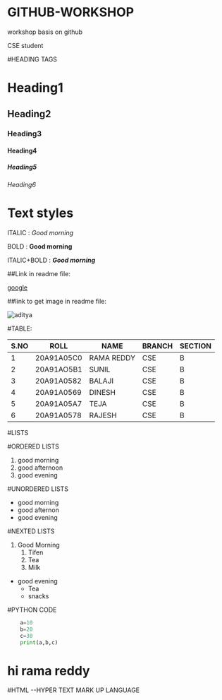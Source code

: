 # GITHUB-WORKSHOP
workshop basis on github

CSE student

#HEADING TAGS
# Heading1
## Heading2
### Heading3
#### Heading4
##### Heading5
###### Heading6

# Text styles 

ITALIC : *Good morning*

BOLD : **Good morning**

ITALIC+BOLD : ***Good morning***

##Link in readme file:

[google](www.google.com)

##link to get image in readme file:

![aditya](https://encrypted-tbn0.gstatic.com/images?q=tbn:ANd9GcQSoP7wxhUR5QEf9UHgy833rEm4NnC0O2IvUg&usqp=CAU)

#TABLE:

|S.NO|ROLL|NAME|BRANCH|SECTION|
|----|----|----|------|-------|
|1|20A91A05C0|RAMA REDDY|CSE|B|
|2|20A91AO5B1|SUNIL|CSE|B|
|3|20A91A0582|BALAJI|CSE|B|
|4|20A91A0569|DINESH|CSE|B|
|5|20A91A05A7|TEJA|CSE|B|
|6|20A91A0578|RAJESH|CSE|B|

  
#LISTS

#ORDERED LISTS
1. good morning
2. good afternoon
3. good evening

#UNORDERED LISTS
- good morning
- good afternon
- good evening

#NEXTED LISTS
1. Good Morning
   1. Tifen
   2. Tea
   3. Milk
- good evening
  * Tea
  * snacks

#PYTHON CODE
 ``` python
     a=10
     b=20
     c=30
     print(a,b,c)
 ```
# hi rama reddy
#HTML --HYPER TEXT MARK UP LANGUAGE
  
